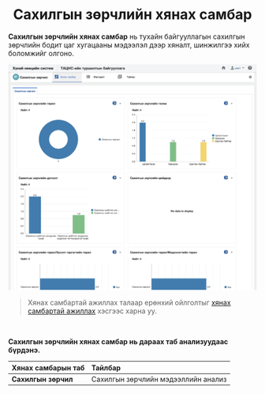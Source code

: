 
<h1 align="center">Сахилгын зөрчлийн хянах самбар</h1>

**Сахилгын зөрчлийн хянах самбар** нь тухайн байгууллагын сахилгын зөрчлийн бодит цаг хугацааны мэдээлэл дээр хяналт, шинжилгээ хийх боломжийг олгоно.


![](../assets/images/modules/disciplinaries/dashboard.png)

> Хянах самбартай ажиллах талаар ерөнхий ойлголтыг [хянах самбартай ажиллах](how-it-works?id=_4-Хянах-самбартай-ажиллах) хэсгээс харна уу.

<br/>

**Сахилгын зөрчлийн хянах самбар нь дараах таб анализуудаас бүрдэнэ.** 

|Хянах самбарын таб|Тайлбар|
|:-----|:------|
|**Сахилгын зөрчил**|Сахилгын зөрчлийн мэдээллийн анализ|